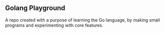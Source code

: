 ## Golang Playground

A repo created with a purpose of learning the Go language, by making small programs and experimenting with core features. 
